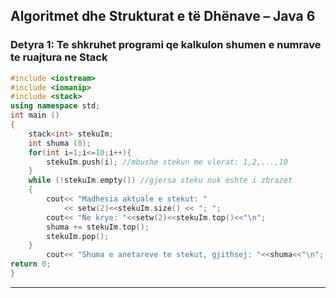 ## Algoritmet dhe Strukturat e të Dhënave – Java 6


### Detyra 1: Te shkruhet programi qe kalkulon shumen e numrave te ruajtura ne Stack

```cpp
#include <iostream> 
#include <iomanip> 
#include <stack> 
using namespace std; 
int main ()
{
    stack<int> stekuIm;
    int shuma (0);
    for(int i=1;i<=10;i++){
        stekuIm.push(i); //mbushe stekun me vlerat: 1,2,...,10
    }
    while (!stekuIm.empty()) //gjersa steku nuk eshte i zbrazet
    {
        cout<< "Madhesia aktuale e stekut: "
            << setw(2)<<stekuIm.size() << "; ";
        cout<< "Ne krye: "<<setw(2)<<stekuIm.top()<<"\n";
        shuma += stekuIm.top();
        stekuIm.pop();
    }
        cout<< "Shuma e anetareve te stekut, gjithsej: "<<shuma<<"\n";
return 0;
}
```
---

